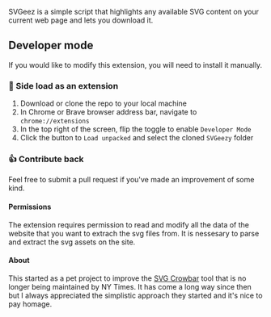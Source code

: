 SVGeez is a simple script that highlights any available SVG content on your current web page and lets you download it.

## Developer mode

If you would like to modify this extension, you will need to install it manually.

### :wrench: Side load as an extension

1. Download or clone the repo to your local machine
2. In Chrome or Brave browser address bar, navigate to `chrome://extensions`
3. In the top right of the screen, flip the toggle to enable `Developer Mode`
4. Click the button to `Load unpacked` and select the cloned `SVGeezy` folder

### :thumbsup: Contribute back

Feel free to submit a pull request if you've made an improvement of some kind.

#### Permissions

The extension requires permission to read and modify all the data of the website that you want to extrach the svg files from. It is nessesary to parse and extract the svg assets on the site.

#### About

This started as a pet project to improve the [SVG Crowbar](http://nytimes.github.com/svg-crowbar/) tool that is no longer being maintained by NY Times. It has come a long way since then but I always appreciated the simplistic approach they started and it's nice to pay homage.  
